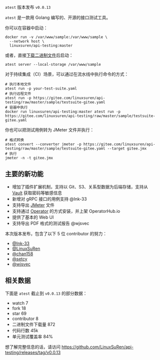 `atest` 版本发布 `v0.0.13`

`atest` 是一款用 Golang 编写的、开源的接口测试工具。

你可以在容器中启动：

```shell
docker run -v /var/www/sample:/var/www/sample \
  --network host \
  linuxsuren/api-testing:master
```

或者，直接[下载二进制文件](https://github.com/LinuxSuRen/api-testing/releases/tag/v0.0.12)后启动：

```shell
atest server --local-storage /var/www/sample
```

对于持续集成（CI）场景，可以通过在流水线中执行命令的方式：

```shell
# 执行本地文件
atest run -p your-test-suite.yaml
# 执行远程文件
atest run -p https://gitee.com/linuxsuren/api-testing/raw/master/sample/testsuite-gitee.yaml
# 容器中执行
docker run linuxsuren/api-testing:master atest run -p https://gitee.com/linuxsuren/api-testing/raw/master/sample/testsuite-gitee.yaml
```

你也可以把测试用例转为 JMeter 文件并执行：

```shell
# 格式转换
atest convert --converter jmeter -p https://gitee.com/linuxsuren/api-testing/raw/master/sample/testsuite-gitee.yaml --target gitee.jmx
# 执行
jmeter -n -t gitee.jmx
```

## 主要的新功能

* 增加了插件扩展机制，支持以 Git、S3、关系型数据为后端存储，支持从 [Vault](https://github.com/hashicorp/vault) 获取密码等敏感信息
* 新增对 gRPC 接口的用例支持 @Ink-33
* 支持导出 [JMeter](https://github.com/apache/jmeter) 文件
* 支持通过 [Operator](https://operatorhub.io/operator/api-testing-operator) 的方式安装，并上架 OperatorHub.io
* 提供了基本的 Web UI
* 支持导出 PDF 格式的测试报告 @wjsvec

本次版本发布，包含了以下 5 位 contributor 的努力：

* [@Ink-33](https://github.com/Ink-33)
* [@LinuxSuRen](https://github.com/LinuxSuRen)
* [@chan158](https://github.com/chan158)
* [@setcy](https://github.com/setcy)
* [@wjsvec](https://github.com/wjsvec)

## 相关数据

下面是 `atest` 截止到 `v0.0.13` 的部分数据：

* watch 7
* fork 18
* star 69
* contributor 8
* 二进制文件下载量 872
* 代码行数 45k
* 单元测试覆盖率 84%

想了解完整信息的话，请访问 https://github.com/LinuxSuRen/api-testing/releases/tag/v0.0.13

